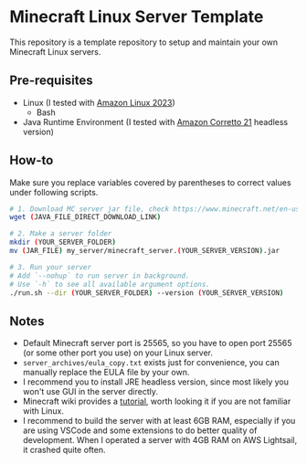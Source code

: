 # Minecraft Linux Server Template

This repository is a template repository to setup and maintain your own Minecraft Linux servers.

## Pre-requisites

- Linux (I tested with [Amazon Linux 2023](https://aws.amazon.com/linux/amazon-linux-2023/))
    - Bash
- Java Runtime Environment (I tested with [Amazon Corretto 21](https://docs.aws.amazon.com/corretto/latest/corretto-21-ug/what-is-corretto-21.html) headless version)

## How-to

Make sure you replace variables covered by parentheses to correct values under following scripts.

```bash
# 1. Download MC server jar file, check https://www.minecraft.net/en-us/download/server
wget (JAVA_FILE_DIRECT_DOWNLOAD_LINK)

# 2. Make a server folder
mkdir (YOUR_SERVER_FOLDER)
mv (JAR_FILE) my_server/minecraft_server.(YOUR_SERVER_VERSION).jar

# 3. Run your server
# Add `--nohup` to run server in background.
# Use `-h` to see all available argument options.
./run.sh --dir (YOUR_SERVER_FOLDER) --version (YOUR_SERVER_VERSION)
```

## Notes

- Default Minecraft server port is 25565, so you have to open port 25565 (or some other port you use) on your Linux server.
- `server_archives/eula_copy.txt` exists just for convenience, you can manually replace the EULA file by your own.
- I recommend you to install JRE headless version, since most likely you won't use GUI in the server directly.
- Minecraft wiki provides a [tutorial](https://minecraft.wiki/w/Tutorials/Setting_up_a_server#Linux_instructions), worth looking it if you are not familiar with Linux.
- I recommend to build the server with at least 6GB RAM,
    especially if you are using VSCode and some extensions to do better quality of development.
    When I operated a server with 4GB RAM on AWS Lightsail, it crashed quite often.
